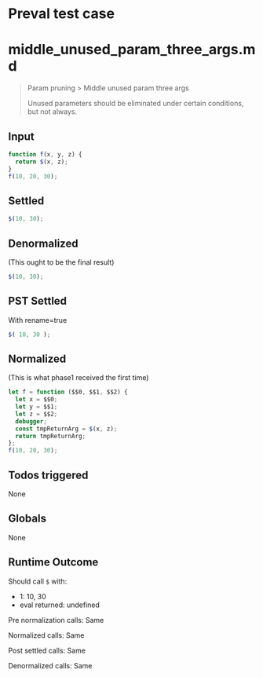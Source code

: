 # Preval test case

# middle_unused_param_three_args.md

> Param pruning > Middle unused param three args
>
> Unused parameters should be eliminated under certain conditions, but not always.

## Input

`````js filename=intro
function f(x, y, z) {
  return $(x, z);
}
f(10, 20, 30);
`````


## Settled


`````js filename=intro
$(10, 30);
`````


## Denormalized
(This ought to be the final result)

`````js filename=intro
$(10, 30);
`````


## PST Settled
With rename=true

`````js filename=intro
$( 10, 30 );
`````


## Normalized
(This is what phase1 received the first time)

`````js filename=intro
let f = function ($$0, $$1, $$2) {
  let x = $$0;
  let y = $$1;
  let z = $$2;
  debugger;
  const tmpReturnArg = $(x, z);
  return tmpReturnArg;
};
f(10, 20, 30);
`````


## Todos triggered


None


## Globals


None


## Runtime Outcome


Should call `$` with:
 - 1: 10, 30
 - eval returned: undefined

Pre normalization calls: Same

Normalized calls: Same

Post settled calls: Same

Denormalized calls: Same
